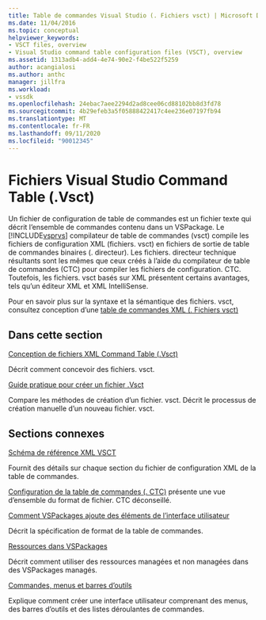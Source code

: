 ```yaml
---
title: Table de commandes Visual Studio (. Fichiers vsct) | Microsoft Docs
ms.date: 11/04/2016
ms.topic: conceptual
helpviewer_keywords:
- VSCT files, overview
- Visual Studio command table configuration files (VSCT), overview
ms.assetid: 1313adb4-add4-4e74-90e2-f4be522f5259
author: acangialosi
ms.author: anthc
manager: jillfra
ms.workload:
- vssdk
ms.openlocfilehash: 24ebac7aee2294d2ad8cee06cd88102bb8d3fd78
ms.sourcegitcommit: 4b29efeb3a5f05888422417c4ee236e07197fb94
ms.translationtype: MT
ms.contentlocale: fr-FR
ms.lasthandoff: 09/11/2020
ms.locfileid: "90012345"
---
```

# <a name="visual-studio-command-table-vsct-files"></a>Fichiers Visual Studio Command Table (.Vsct)
Un fichier de configuration de table de commandes est un fichier texte qui décrit l’ensemble de commandes contenu dans un VSPackage. Le [!INCLUDE[vsprvs](../../code-quality/includes/vsprvs_md.md)] compilateur de table de commandes (vsct) compile les fichiers de configuration XML (fichiers. vsct) en fichiers de sortie de table de commandes binaires (. directeur). Les fichiers. directeur technique résultants sont les mêmes que ceux créés à l’aide du compilateur de table de commandes (CTC) pour compiler les fichiers de configuration. CTC. Toutefois, les fichiers. vsct basés sur XML présentent certains avantages, tels qu’un éditeur XML et XML IntelliSense.

 Pour en savoir plus sur la syntaxe et la sémantique des fichiers. vsct, consultez conception d’une [table de commandes XML (. Fichiers vsct)](../../extensibility/internals/designing-xml-command-table-dot-vsct-files.md)

## <a name="in-this-section"></a>Dans cette section
 [Conception de fichiers XML Command Table (.Vsct)](../../extensibility/internals/designing-xml-command-table-dot-vsct-files.md)

 Décrit comment concevoir des fichiers. vsct.

 [Guide pratique pour créer un fichier .Vsct](../../extensibility/internals/how-to-create-a-dot-vsct-file.md)

 Compare les méthodes de création d’un fichier. vsct. Décrit le processus de création manuelle d’un nouveau fichier. vsct.

## <a name="related-sections"></a>Sections connexes
 [Schéma de référence XML VSCT](../../extensibility/vsct-xml-schema-reference.md)

 Fournit des détails sur chaque section du fichier de configuration XML de la table de commandes.

 [Configuration de la table de commandes (. CTC)](/previous-versions/bb165153(v=vs.100)) présente une vue d’ensemble du format de fichier. CTC déconseillé.

 [Comment VSPackages ajoute des éléments de l’interface utilisateur](../../extensibility/internals/how-vspackages-add-user-interface-elements.md)

 Décrit la spécification de format de la table de commandes.

 [Ressources dans VSPackages](../../extensibility/internals/resources-in-vspackages.md)

 Décrit comment utiliser des ressources managées et non managées dans des VSPackages managés.

 [Commandes, menus et barres d’outils](../../extensibility/internals/commands-menus-and-toolbars.md)

 Explique comment créer une interface utilisateur comprenant des menus, des barres d’outils et des listes déroulantes de commandes.
